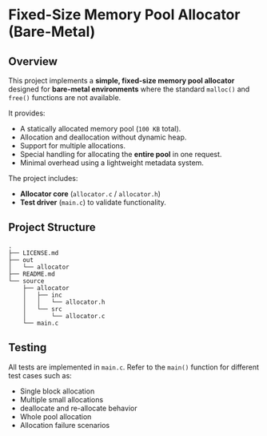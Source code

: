 # Fixed-Size Memory Pool Allocator (Bare-Metal)

## Overview
This project implements a **simple, fixed-size memory pool allocator** designed for **bare-metal environments** where the standard `malloc()` and `free()` functions are not available.  

It provides:
- A statically allocated memory pool (`100 KB` total).
- Allocation and deallocation without dynamic heap.
- Support for multiple allocations.
- Special handling for allocating the **entire pool** in one request.
- Minimal overhead using a lightweight metadata system.

The project includes:
- **Allocator core** (`allocator.c` / `allocator.h`)
- **Test driver** (`main.c`) to validate functionality.

## Project Structure

```shell
.
├── LICENSE.md
├── out
│   └── allocator
├── README.md
└── source
    ├── allocator
    │   ├── inc
    │   │   └── allocator.h
    │   └── src
    │       └── allocator.c
    └── main.c
```

## Testing

All tests are implemented in `main.c`. Refer to the `main()` function for different test cases such as:
- Single block allocation
- Multiple small allocations
- deallocate and re-allocate behavior
- Whole pool allocation
- Allocation failure scenarios
